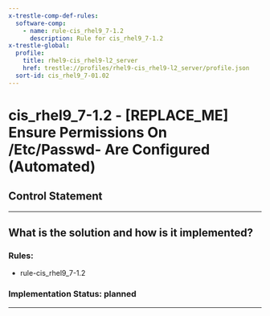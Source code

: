 ```yaml
---
x-trestle-comp-def-rules:
  software-comp:
    - name: rule-cis_rhel9_7-1.2
      description: Rule for cis_rhel9_7-1.2
x-trestle-global:
  profile:
    title: rhel9-cis_rhel9-l2_server
    href: trestle://profiles/rhel9-cis_rhel9-l2_server/profile.json
  sort-id: cis_rhel9_7-01.02
---
```


# cis_rhel9_7-1.2 - \[REPLACE_ME\] Ensure Permissions On /Etc/Passwd- Are Configured (Automated)

## Control Statement

______________________________________________________________________

## What is the solution and how is it implemented?

<!-- For implementation status enter one of: implemented, partial, planned, alternative, not-applicable -->

<!-- Note that the list of rules under ### Rules: is read-only and changes will not be captured after assembly to JSON -->

<!-- Add control implementation description here for control: cis_rhel9_7-1.2 -->

### Rules:

  - rule-cis_rhel9_7-1.2

### Implementation Status: planned

______________________________________________________________________
